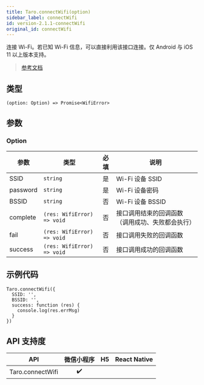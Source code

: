 ```yaml
---
title: Taro.connectWifi(option)
sidebar_label: connectWifi
id: version-2.1.1-connectWifi
original_id: connectWifi
---
```


连接 Wi-Fi。若已知 Wi-Fi 信息，可以直接利用该接口连接。仅 Android 与 iOS 11 以上版本支持。

> [参考文档](https://developers.weixin.qq.com/miniprogram/dev/api/device/wifi/wx.connectWifi.html)

## 类型

```tsx
(option: Option) => Promise<WifiError>
```

## 参数

### Option

<table>
  <thead>
    <tr>
      <th>参数</th>
      <th>类型</th>
      <th style="text-align:center">必填</th>
      <th>说明</th>
    </tr>
  </thead>
  <tbody>
    <tr>
      <td>SSID</td>
      <td><code>string</code></td>
      <td style="text-align:center">是</td>
      <td>Wi-Fi 设备 SSID</td>
    </tr>
    <tr>
      <td>password</td>
      <td><code>string</code></td>
      <td style="text-align:center">是</td>
      <td>Wi-Fi 设备密码</td>
    </tr>
    <tr>
      <td>BSSID</td>
      <td><code>string</code></td>
      <td style="text-align:center">否</td>
      <td>Wi-Fi 设备 BSSID</td>
    </tr>
    <tr>
      <td>complete</td>
      <td><code>(res: WifiError) =&gt; void</code></td>
      <td style="text-align:center">否</td>
      <td>接口调用结束的回调函数（调用成功、失败都会执行）</td>
    </tr>
    <tr>
      <td>fail</td>
      <td><code>(res: WifiError) =&gt; void</code></td>
      <td style="text-align:center">否</td>
      <td>接口调用失败的回调函数</td>
    </tr>
    <tr>
      <td>success</td>
      <td><code>(res: WifiError) =&gt; void</code></td>
      <td style="text-align:center">否</td>
      <td>接口调用成功的回调函数</td>
    </tr>
  </tbody>
</table>

## 示例代码

```tsx
Taro.connectWifi({
  SSID: '',
  BSSID: '',
  success: function (res) {
    console.log(res.errMsg)
  }
})
```

## API 支持度

| API | 微信小程序 | H5 | React Native |
| :---: | :---: | :---: | :---: |
| Taro.connectWifi | ✔️ |  |  |
